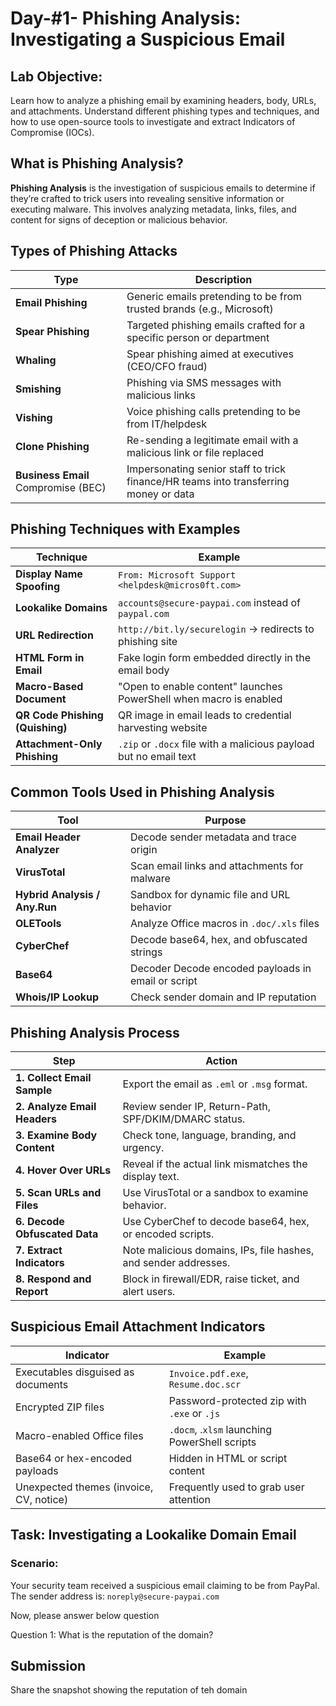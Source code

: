 # Day-#1- Phishing Analysis: Investigating a Suspicious Email
## Lab Objective:
Learn how to analyze a phishing email by examining headers, body, URLs, and attachments. Understand different phishing types and techniques, and how to use open-source tools to investigate and extract Indicators of Compromise (IOCs).

## What is Phishing Analysis?
**Phishing Analysis** is the investigation of suspicious emails to determine if they’re crafted to trick users into revealing sensitive information or executing malware. This involves analyzing metadata, links, files, and content for signs of deception or malicious behavior.

## Types of Phishing Attacks

|Type	|Description|
|------|-------------|
|**Email Phishing**	|Generic emails pretending to be from trusted brands (e.g., Microsoft)|
|**Spear Phishing**	|Targeted phishing emails crafted for a specific person or department|
|**Whaling**	|Spear phishing aimed at executives (CEO/CFO fraud)|
|**Smishing**	|Phishing via SMS messages with malicious links|
|**Vishing**	|Voice phishing calls pretending to be from IT/helpdesk|
|**Clone Phishing**	|Re-sending a legitimate email with a malicious link or file replaced|
|**Business Email** Compromise (BEC)	|Impersonating senior staff to trick finance/HR teams into transferring money or data|

## Phishing Techniques with Examples

|Technique|	Example|
|------|-------------|
|**Display Name Spoofing**	|`From: Microsoft Support <helpdesk@micros0ft.com>`|
|**Lookalike Domains**	|`accounts@secure-paypai.com` instead of `paypal.com`|
|**URL Redirection**	|`http://bit.ly/securelogin` → redirects to phishing site|
|**HTML Form in Email**	|Fake login form embedded directly in the email body|
|**Macro-Based Document**	|"Open to enable content" launches PowerShell when macro is enabled|
|**QR Code Phishing (Quishing)**	|QR image in email leads to credential harvesting website|
|**Attachment-Only Phishing**	|`.zip` or `.docx` file with a malicious payload but no email text|

## Common Tools Used in Phishing Analysis

|Tool	|Purpose|
|------|-------------|
|**Email Header Analyzer**	|Decode sender metadata and trace origin|
|**VirusTotal**	|Scan email links and attachments for malware|
|**Hybrid Analysis / Any.Run**	|Sandbox for dynamic file and URL behavior|
|**OLETools**	|Analyze Office macros in `.doc/.xls` files|
|**CyberChef**	|Decode base64, hex, and obfuscated strings|
|**Base64** |Decoder	Decode encoded payloads in email or script|
|**Whois/IP Lookup**	|Check sender domain and IP reputation|

## Phishing Analysis Process

|Step	|Action|
|------|-------------|
|**1. Collect Email Sample**	|Export the email as `.eml` or `.msg` format.|
|**2. Analyze Email Headers**	|Review sender IP, Return-Path, SPF/DKIM/DMARC status.|
|**3. Examine Body Content**	|Check tone, language, branding, and urgency.|
|**4. Hover Over URLs**	|Reveal if the actual link mismatches the display text.|
|**5. Scan URLs and Files**	|Use VirusTotal or a sandbox to examine behavior.|
|**6. Decode Obfuscated Data**	|Use CyberChef to decode base64, hex, or encoded scripts.|
|**7. Extract Indicators**	|Note malicious domains, IPs, file hashes, and sender addresses.|
|**8. Respond and Report**	|Block in firewall/EDR, raise ticket, and alert users.|

## Suspicious Email Attachment Indicators
|Indicator	|Example|
|------|-------------|
|Executables disguised as documents	|`Invoice.pdf.exe`, `Resume.doc.scr`|
|Encrypted ZIP files	|Password-protected zip with `.exe` or `.js`|
|Macro-enabled Office files	|`.docm`, .`xlsm` launching PowerShell scripts|
|Base64 or hex-encoded payloads	|Hidden in HTML or script content|
|Unexpected themes (invoice, CV, notice)	|Frequently used to grab user attention|

## Task: Investigating a Lookalike Domain Email

### Scenario:
Your security team received a suspicious email claiming to be from PayPal. The sender address is:
`noreply@secure-paypai.com`

Now, please answer below question

Question 1: What is the reputation of the domain?

## Submission
Share the snapshot showing the reputation of teh domain
